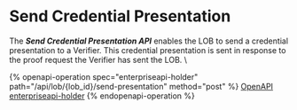 # Send Credential Presentation

The _**Send Credential Presentation API**_ enables the LOB to send a credential presentation to a Verifier. This credential presentation is sent in response to the proof request the Verifier has sent the LOB. \




{% openapi-operation spec="enterpriseapi-holder" path="/api/lob/{lob_id}/send-presentation" method="post" %}
[OpenAPI enterpriseapi-holder](https://gitbook-x-prod-openapi.4401d86825a13bf607936cc3a9f3897a.r2.cloudflarestorage.com/raw/b8b27742cc17e9b622a837a0a629ae0450e824148493ffd890e8af6016b26710.txt?X-Amz-Algorithm=AWS4-HMAC-SHA256&X-Amz-Content-Sha256=UNSIGNED-PAYLOAD&X-Amz-Credential=dce48141f43c0191a2ad043a6888781c%2F20250703%2Fauto%2Fs3%2Faws4_request&X-Amz-Date=20250703T134427Z&X-Amz-Expires=172800&X-Amz-Signature=a760119afc4ab502ae453f16f190b14f63090a9ef2a16a95f6d9d174db628630&X-Amz-SignedHeaders=host&x-amz-checksum-mode=ENABLED&x-id=GetObject)
{% endopenapi-operation %}





